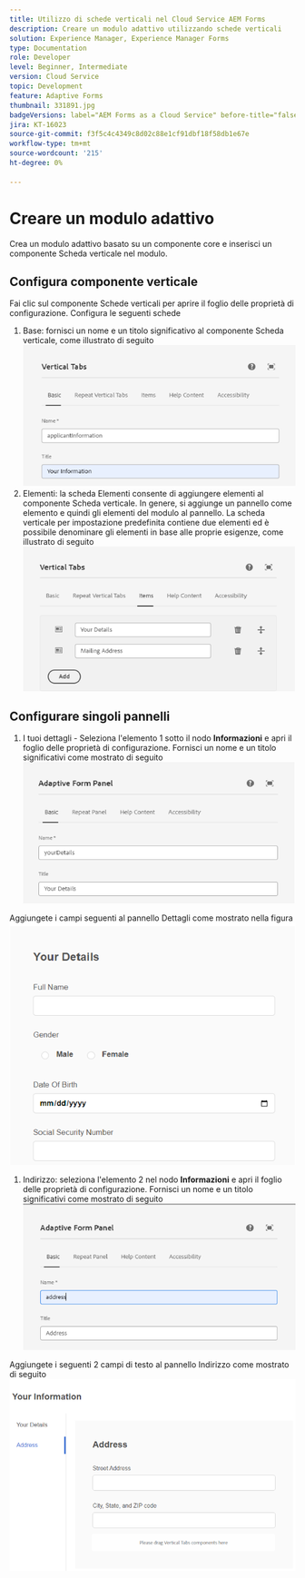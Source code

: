 ```yaml
---
title: Utilizzo di schede verticali nel Cloud Service AEM Forms
description: Creare un modulo adattivo utilizzando schede verticali
solution: Experience Manager, Experience Manager Forms
type: Documentation
role: Developer
level: Beginner, Intermediate
version: Cloud Service
topic: Development
feature: Adaptive Forms
thumbnail: 331891.jpg
badgeVersions: label="AEM Forms as a Cloud Service" before-title="false"
jira: KT-16023
source-git-commit: f3f5c4c4349c8d02c88e1cf91dbf18f58db1e67e
workflow-type: tm+mt
source-wordcount: '215'
ht-degree: 0%

---
```



# Creare un modulo adattivo

Crea un modulo adattivo basato su un componente core e inserisci un componente Scheda verticale nel modulo.

## Configura componente verticale

Fai clic sul componente Schede verticali per aprire il foglio delle proprietà di configurazione. Configura le seguenti schede

1. Base: fornisci un nome e un titolo significativo al componente Scheda verticale, come illustrato di seguito
   ![vertical-tabs-1](assets/vertical-tabs-1.png)
1. Elementi: la scheda Elementi consente di aggiungere elementi al componente Scheda verticale. In genere, si aggiunge un pannello come elemento e quindi gli elementi del modulo al pannello. La scheda verticale per impostazione predefinita contiene due elementi ed è possibile denominare gli elementi in base alle proprie esigenze, come illustrato di seguito
   ![vertical-tabs-2](assets/vertical-tabs-2.png)

## Configurare singoli pannelli

1. I tuoi dettagli - Seleziona l&#39;elemento 1 sotto il nodo **Informazioni** e apri il foglio delle proprietà di configurazione. Fornisci un nome e un titolo significativi come mostrato di seguito
   ![vertical-tabs-3](assets/vertical-tabs-3.png)

Aggiungete i campi seguenti al pannello Dettagli come mostrato nella figura
![vertical-tabs-4](assets/vertical-tabs-4.png)

1. Indirizzo: seleziona l&#39;elemento 2 nel nodo **Informazioni** e apri il foglio delle proprietà di configurazione. Fornisci un nome e un titolo significativi come mostrato di seguito
   ![vertical-tabs-6](assets/vertical-tabs-6.png)

Aggiungete i seguenti 2 campi di testo al pannello Indirizzo come mostrato di seguito
![vertical-tabs-5](assets/vertical-tabs-5.png)
